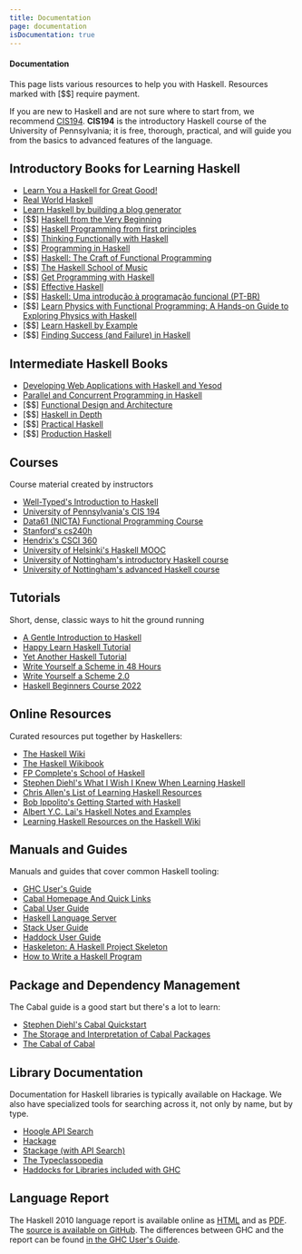 ```yaml
---
title: Documentation
page: documentation
isDocumentation: true
---
```


<div class="bs-callout bs-callout-info">
  <h4>Documentation</h4>
  <p>
    This page lists various resources to help you with Haskell. Resources marked with <span>[$$]</span> require payment.
  </p>
  <p>
    If you are new to Haskell and are not sure where to start from, we recommend 
    <a href="https://www.seas.upenn.edu/~cis194/spring13/lectures.html" target="_blank">CIS194</a>. 
    <b>CIS194</b> is the introductory Haskell course of the University of Pennsylvania; it is free, thorough, practical, and will guide you from the basics to advanced features of the language.
  </p>
</div>

## Introductory Books for Learning Haskell

*   [Learn You a Haskell for Great Good!](https://learnyouahaskell.github.io/)
*   [Real World Haskell](https://book.realworldhaskell.org/)
*   [Learn Haskell by building a blog generator](https://learn-haskell.blog)
*   \[$$\] [Haskell from the Very Beginning](https://www.haskellfromtheverybeginning.com/)
*   \[$$\] [Haskell Programming from first principles](https://haskellbook.com)
*   \[$$\] [Thinking Functionally with Haskell](https://www.cambridge.org/us/academic/subjects/computer-science/programming-languages-and-applied-logic/thinking-functionally-haskell)
*   \[$$\] [Programming in Haskell](https://people.cs.nott.ac.uk/pszgmh/pih.html)
*   \[$$\] [Haskell: The Craft of Functional Programming](https://www.haskellcraft.com/craft3e/Home.html)
*   \[$$\] [The Haskell School of Music](https://euterpea.com/haskell-school-of-music/)
*   \[$$\] [Get Programming with Haskell](https://www.manning.com/books/get-programming-with-haskell)
*   \[$$\] [Effective Haskell](https://www.pragprog.com/titles/rshaskell/effective-haskell/)
*   \[$$\] [Haskell: Uma introdução à programação funcional (PT-BR)](https://www.casadocodigo.com.br/products/livro-haskell)
*   \[$$\] [Learn Physics with Functional Programming: A Hands-on Guide to Exploring Physics with Haskell](https://lpfp.io/)
*   \[$$\] [Learn Haskell by Example](https://www.manning.com/books/learn-haskell-by-example)
*   \[$$\] [Finding Success (and Failure) in Haskell](https://leanpub.com/finding-success-in-haskell)

## Intermediate Haskell Books

*   [Developing Web Applications with Haskell and Yesod](https://www.yesodweb.com/book)
*   [Parallel and Concurrent Programming in Haskell](https://simonmar.github.io/pages/pcph.html)
*   \[$$\] [Functional Design and Architecture](https://www.manning.com/books/functional-design-and-architecture)
*   \[$$\] [Haskell in Depth](https://www.manning.com/books/haskell-in-depth)
*   \[$$\] [Practical Haskell](https://www.apress.com/gp/book/9781484244791)
*   \[$$\] [Production Haskell](https://leanpub.com/production-haskell)

## Courses

Course material created by instructors

*   [Well-Typed's Introduction to Haskell](https://teaching.well-typed.com/intro/)
*   [University of Pennsylvania's CIS 194](https://www.seas.upenn.edu/~cis1940/spring13/)
*   [Data61 (NICTA) Functional Programming Course](https://github.com/system-f/fp-course)
*   [Stanford's cs240h](https://www.scs.stanford.edu/14sp-cs240h/)
*   [Hendrix's CSCI 360](http://ozark.hendrix.edu/~yorgey/360/f16/)
*   [University of Helsinki's Haskell MOOC](https://haskell.mooc.fi/)
*   [University of Nottingham's introductory Haskell course](https://people.cs.nott.ac.uk/pszgmh/pgp.html)
*   [University of Nottingham's advanced Haskell course](https://people.cs.nott.ac.uk/pszgmh/afp.html)

## Tutorials

Short, dense, classic ways to hit the ground running

*   [A Gentle Introduction to Haskell](https://www.haskell.org/tutorial/)
*   [Happy Learn Haskell Tutorial](https://www.happylearnhaskelltutorial.com/)
*   [Yet Another Haskell Tutorial](https://en.wikibooks.org/wiki/Yet_Another_Haskell_Tutorial/Preamble)
*   [Write Yourself a Scheme in 48 Hours](https://en.wikibooks.org/wiki/Write_Yourself_a_Scheme_in_48_Hours)
*   [Write Yourself a Scheme 2.0](https://wespiser.com/writings/wyas/home.html)
*   [Haskell Beginners Course 2022](https://github.com/haskell-beginners-2022/course-plan)

## Online Resources

Curated resources put together by Haskellers:

*   [The Haskell Wiki](https://wiki.haskell.org)
*   [The Haskell Wikibook](https://en.wikibooks.org/wiki/Haskell)
*   [FP Complete's School of Haskell](https://www.schoolofhaskell.com/)
*   [Stephen Diehl's What I Wish I Knew When Learning Haskell](https://web.archive.org/web/20220513191346/http://dev.stephendiehl.com/hask/)
*   [Chris Allen's List of Learning Haskell Resources](https://github.com/bitemyapp/learnhaskell)
*   [Bob Ippolito's Getting Started with Haskell](https://bob.ippoli.to/archives/2013/01/11/getting-started-with-haskell/)
*   [Albert Y.C. Lai's Haskell Notes and Examples](https://www.vex.net/~trebla/haskell/index.xhtml)
*   [Learning Haskell Resources on the Haskell Wiki](https://wiki.haskell.org/Learning_Haskell)

## Manuals and Guides

Manuals and guides that cover common Haskell tooling:

*   [GHC User's Guide](https://www.haskell.org/ghc/docs/latest/html/users_guide/)
*   [Cabal Homepage And Quick Links](https://www.haskell.org/cabal/)
*   [Cabal User Guide](https://cabal.readthedocs.io/en/stable/)
*   [Haskell Language Server](https://haskell-language-server.readthedocs.io/en/stable/)
*   [Stack User Guide](https://docs.haskellstack.org/)
*   [Haddock User Guide](https://haskell-haddock.readthedocs.io/)
*   [Haskeleton: A Haskell Project Skeleton](https://taylor.fausak.me/2014/03/04/haskeleton-a-haskell-project-skeleton/)
*   [How to Write a Haskell Program](https://wiki.haskell.org/How_to_write_a_Haskell_program)

## Package and Dependency Management

The Cabal guide is a good start but there's a lot to learn:

*   [Stephen Diehl's Cabal Quickstart](https://web.archive.org/web/20220513191346/http://dev.stephendiehl.com/hask/#cabal)
*   [The Storage and Interpretation of Cabal Packages](https://www.vex.net/~trebla/haskell/sicp.xhtml)
*   [The Cabal of Cabal](https://www.vex.net/~trebla/haskell/cabal-cabal.xhtml)

## Library Documentation

Documentation for Haskell libraries is typically available on Hackage. We also have specialized tools for searching across it, not only by name, but by type.

*   [Hoogle API Search](https://www.haskell.org/hoogle/)
*   [Hackage](https://hackage.haskell.org/)
*   [Stackage (with API Search)](https://www.stackage.org)
*   [The Typeclassopedia](https://wiki.haskell.org/Typeclassopedia)
*   [Haddocks for Libraries included with GHC](https://downloads.haskell.org/~ghc/latest/docs/html/libraries/index.html)

## Language Report

The Haskell 2010 language report is available online as [HTML](https://haskell.org/onlinereport/haskell2010/) and as [PDF](https://haskell.org/definition/haskell2010.pdf). The [source is available on GitHub](https://github.com/haskell/haskell-report). The differences between GHC and the report can be found [in the GHC User's Guide](https://www.haskell.org/ghc/docs/latest/html/users_guide/bugs.html#haskell-standards-vs-glasgow-haskell-language-non-compliance).
